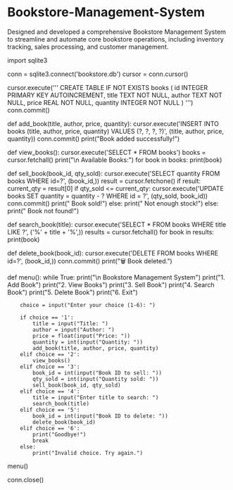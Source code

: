 # Bookstore-Management-System
Designed and developed a comprehensive Bookstore Management System to streamline and automate core bookstore operations, including inventory tracking, sales processing, and customer management.

import sqlite3

conn = sqlite3.connect('bookstore.db')
cursor = conn.cursor()


cursor.execute('''
CREATE TABLE IF NOT EXISTS books (
    id INTEGER PRIMARY KEY AUTOINCREMENT,
    title TEXT NOT NULL,
    author TEXT NOT NULL,
    price REAL NOT NULL,
    quantity INTEGER NOT NULL
)
''')
conn.commit()


def add_book(title, author, price, quantity):
    cursor.execute('INSERT INTO books (title, author, price, quantity) VALUES (?, ?, ?, ?)',
                   (title, author, price, quantity))
    conn.commit()
    print("Book added successfully!")


def view_books():
    cursor.execute('SELECT * FROM books')
    books = cursor.fetchall()
    print("\n Available Books:")
    for book in books:
        print(book)

def sell_book(book_id, qty_sold):
    cursor.execute('SELECT quantity FROM books WHERE id=?', (book_id,))
    result = cursor.fetchone()
    if result:
        current_qty = result[0]
        if qty_sold <= current_qty:
            cursor.execute('UPDATE books SET quantity = quantity - ? WHERE id = ?', (qty_sold, book_id))
            conn.commit()
            print(" Book sold!")
        else:
            print(" Not enough stock!")
    else:
        print(" Book not found!")

def search_book(title):
    cursor.execute('SELECT * FROM books WHERE title LIKE ?', ('%' + title + '%',))
    results = cursor.fetchall()
    for book in results:
        print(book)

def delete_book(book_id):
    cursor.execute('DELETE FROM books WHERE id=?', (book_id,))
    conn.commit()
    print("🗑 Book deleted.")

def menu():
    while True:
        print("\n Bookstore Management System")
        print("1. Add Book")
        print("2. View Books")
        print("3. Sell Book")
        print("4. Search Book")
        print("5. Delete Book")
        print("6. Exit")

        choice = input("Enter your choice (1-6): ")

        if choice == '1':
            title = input("Title: ")
            author = input("Author: ")
            price = float(input("Price: "))
            quantity = int(input("Quantity: "))
            add_book(title, author, price, quantity)
        elif choice == '2':
            view_books()
        elif choice == '3':
            book_id = int(input("Book ID to sell: "))
            qty_sold = int(input("Quantity sold: "))
            sell_book(book_id, qty_sold)
        elif choice == '4':
            title = input("Enter title to search: ")
            search_book(title)
        elif choice == '5':
            book_id = int(input("Book ID to delete: "))
            delete_book(book_id)
        elif choice == '6':
            print("Goodbye!")
            break
        else:
            print("Invalid choice. Try again.")

menu()

conn.close()
